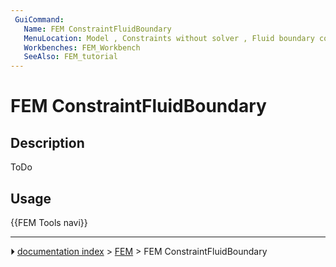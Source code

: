 ```yaml
---
 GuiCommand:
   Name: FEM ConstraintFluidBoundary
   MenuLocation: Model , Constraints without solver , Fluid boundary condition
   Workbenches: FEM_Workbench
   SeeAlso: FEM_tutorial
---
```


# FEM ConstraintFluidBoundary

## Description

ToDo

## Usage




 {{FEM Tools navi}}



---
⏵ [documentation index](../README.md) > [FEM](Category_FEM.md) > FEM ConstraintFluidBoundary
